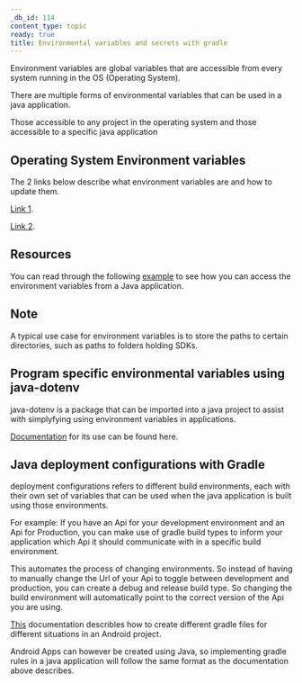 ```yaml
---
_db_id: 114
content_type: topic
ready: true
title: Environmental variables and secrets with gradle
---
```


Environment variables are global variables that are accessible from every system running in the OS (Operating System).

There are multiple forms of environmental variables that can be used in a java application.

Those accessible to any project in the operating system and those accessible to a specific java application

## Operating System Environment variables

The 2 links below describe what environment variables are and how to update them.

[Link 1](https://www.ntu.edu.sg/home/ehchua/programming/howto/environment_variables.html).

[Link 2](https://www.tutorialspoint.com/how-to-set-java-home-environment-variables-on-windows-os-in-java).

## Resources

You can read through the following [example](https://www.technicalkeeda.com/java-tutorials/read-environment-variables-in-java) to see how you can access the environment variables from a Java application.

## Note

A typical use case for environment variables is to store the paths to certain directories, such as paths to folders holding SDKs.


## Program specific environmental variables using java-dotenv

java-dotenv is a package that can be imported into a java project to assist with simplyfying using environment variables
in applications.

[Documentation](https://github.com/cdimascio/java-dotenv) for its use can be found here.

## Java deployment configurations with Gradle

deployment configurations refers to different build environments, each with their own set of variables that can be used when the
java application is built using those environments.

For example: If you have an Api for your development environment and an Api for Production, you can make use of gradle build types
to inform your application which Api it should communicate with in a specific build environment.

This automates the process of changing environments. So instead of having to manually change the Url of your Api to toggle
between development and production, you can create a debug and release build type. So changing the build environment will
automatically point to the correct version of the Api you are using.

[This](https://medium.com/@android2ee/playing-with-gradle-3-flavors-buildtypes-and-variants-ad5fe75158b9) documentation describles how to create different gradle files
for different situations in an Android project.

Android Apps can however be created using Java, so implementing gradle rules in a java application will follow the same format
as the documentation above describes.
